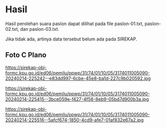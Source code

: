# Hasil

Hasil perolehan suara paslon dapat dilihat pada file paslon-01.txt, paslon-02.txt, dan paslon-03.txt.

Jika tidak ada, artinya data tersebut belum ada pada SIREKAP.

## Foto C Plano

https://sirekap-obj-formc.kpu.go.id/ed06/pemilu/ppwp/31/74/01/10/05/3174011005090-20240214-225242--e83dd997-6cbe-45e8-ba1d-227c9b020592.jpg

https://sirekap-obj-formc.kpu.go.id/ed06/pemilu/ppwp/31/74/01/10/05/3174011005090-20240214-225415--3bce059e-f427-4f58-8eb9-05bd7d900b3a.jpg

https://sirekap-obj-formc.kpu.go.id/ed06/pemilu/ppwp/31/74/01/10/05/3174011005090-20240214-225516--5afcf674-1850-4cd9-afe7-01af832e67a2.jpg
